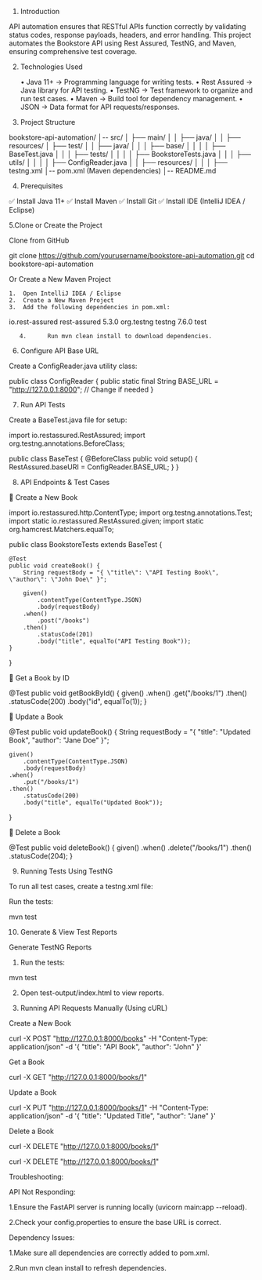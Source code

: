 1. Introduction

API automation ensures that RESTful APIs function correctly by validating status codes, response payloads, headers, and error handling. This project automates the Bookstore API using Rest Assured, TestNG, and Maven, ensuring comprehensive test coverage.

2. Technologies Used

	•	Java 11+ → Programming language for writing tests.
	•	Rest Assured → Java library for API testing.
	•	TestNG → Test framework to organize and run test cases.
	•	Maven → Build tool for dependency management.
	•	JSON → Data format for API requests/responses.

4. Project Structure

bookstore-api-automation/
│-- src/
│   ├── main/
│   │   ├── java/
│   │   ├── resources/
│   ├── test/
│   │   ├── java/
│   │   │   ├── base/
│   │   │   │   ├── BaseTest.java
│   │   │   ├── tests/
│   │   │   │   ├── BookstoreTests.java
│   │   │   ├── utils/
│   │   │   │   ├── ConfigReader.java
│   │   ├── resources/
│   │   │   ├── testng.xml
│-- pom.xml  (Maven dependencies)
│-- README.md 

4. Prerequisites

✅ Install Java 11+
✅ Install Maven
✅ Install Git
✅ Install IDE (IntelliJ IDEA / Eclipse)

5.Clone or Create the Project

Clone from GitHub

git clone https://github.com/yourusername/bookstore-api-automation.git
cd bookstore-api-automation

Or Create a New Maven Project

	1.	Open IntelliJ IDEA / Eclipse
	2.	Create a New Maven Project
	3.	Add the following dependencies in pom.xml:

 <dependencies>
    <dependency>
        <groupId>io.rest-assured</groupId>
        <artifactId>rest-assured</artifactId>
        <version>5.3.0</version>
    </dependency>
    <dependency>
        <groupId>org.testng</groupId>
        <artifactId>testng</artifactId>
        <version>7.6.0</version>
        <scope>test</scope>
    </dependency>
</dependencies>

       4.      Run mvn clean install to download dependencies.

6. Configure API Base URL

Create a ConfigReader.java utility class:

public class ConfigReader {
    public static final String BASE_URL = "http://127.0.0.1:8000"; // Change if needed
}

7. Run API Tests

Create a BaseTest.java file for setup:

import io.restassured.RestAssured;
import org.testng.annotations.BeforeClass;

public class BaseTest {
    @BeforeClass
    public void setup() {
        RestAssured.baseURI = ConfigReader.BASE_URL;
    }
}

8. API Endpoints & Test Cases

📌 Create a New Book

import io.restassured.http.ContentType;
import org.testng.annotations.Test;
import static io.restassured.RestAssured.given;
import static org.hamcrest.Matchers.equalTo;

public class BookstoreTests extends BaseTest {

    @Test
    public void createBook() {
        String requestBody = "{ \"title\": \"API Testing Book\", \"author\": \"John Doe\" }";

        given()
            .contentType(ContentType.JSON)
            .body(requestBody)
        .when()
            .post("/books")
        .then()
            .statusCode(201)
            .body("title", equalTo("API Testing Book"));
    }
}

📌 Get a Book by ID

@Test
public void getBookById() {
    given()
    .when()
        .get("/books/1")
    .then()
        .statusCode(200)
        .body("id", equalTo(1));
}

📌 Update a Book

@Test
public void updateBook() {
    String requestBody = "{ \"title\": \"Updated Book\", \"author\": \"Jane Doe\" }";

    given()
        .contentType(ContentType.JSON)
        .body(requestBody)
    .when()
        .put("/books/1")
    .then()
        .statusCode(200)
        .body("title", equalTo("Updated Book"));
}

📌 Delete a Book

@Test
public void deleteBook() {
    given()
    .when()
        .delete("/books/1")
    .then()
        .statusCode(204);
}

9. Running Tests Using TestNG

To run all test cases, create a testng.xml file:

 <suite name="APITests">
    <test name="Bookstore API Tests">
        <classes>
            <class name="tests.BookstoreTests"/>
        </classes>
    </test>
</suite>

Run the tests:

 mvn test
 
 10. Generate & View Test Reports

Generate TestNG Reports
	
 1.	Run the tests:
 
 mvn test

2.	Open test-output/index.html to view reports.

11. Running API Requests Manually (Using cURL)

Create a New Book

curl -X POST "http://127.0.0.1:8000/books" -H "Content-Type: application/json" -d '{ "title": "API Book", "author": "John" }'

 Get a Book

 curl -X GET "http://127.0.0.1:8000/books/1"
 
 Update a Book

 curl -X PUT "http://127.0.0.1:8000/books/1" -H "Content-Type: application/json" -d '{ "title": "Updated Title", "author": "Jane" }'

 Delete a Book
 
 curl -X DELETE "http://127.0.0.1:8000/books/1"

 curl -X DELETE "http://127.0.0.1:8000/books/1"

Troubleshooting:

API Not Responding:

1.Ensure the FastAPI server is running locally (uvicorn main:app --reload).

2.Check your config.properties to ensure the base URL is correct.

Dependency Issues:

1.Make sure all dependencies are correctly added to pom.xml.

2.Run mvn clean install to refresh dependencies.


